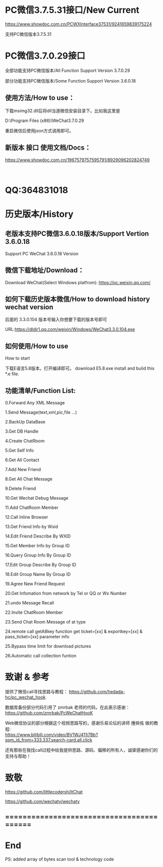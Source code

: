 # PC微信3.7.5.31接口/New Current

https://www.showdoc.com.cn/PCWXInterface37531/9241659839175224

支持PC微信版本3.7.5.31

# PC微信3.7.0.29接口

全部功能支持PC微信版本/All Function Support Version 3.7.0.29

部分功能支持PC微信版本/Some Function Support Version 3.6.0.18

## 使用方法/How to use：
下载msimg32.dll后将dll当道微信安装目录下。比如我这里是

D:\Program Files (x86)\WeChat3.7.0.29

重启微信后使用json方式调用即可。


## 新版本 接口 使用文档/Docs：
https://www.showdoc.com.cn/1967579757595791/8929096202824749
</br>
</br>
</br>

# QQ:364831018

# 历史版本/History
## 老版本支持PC微信3.6.0.18版本/Support Vertion 3.6.0.18
Support PC WeChat 3.6.0.18 Version

## 微信下载地址/Download：
Download WeChat(Select Windows platfrom): https://pc.weixin.qq.com/

## 如何下载历史版本微信/How to download history wechat version

后面的 3.3.0.104 版本号输入你想要下载的版本号即可

URL:https://dldir1.qq.com/weixin/Windows/WeChat3.3.0.104.exe

## 如何使用/How to use
How to start

下载E语言5.8版本。打开编译即可。
download E5.8.exe install and bulid this *.e file.


## 功能清单/Function List:

0.Forward Any XML Message

1.Send Message(text,xml,pic,file ...)  

2.BackUp DataBase

3.Get DB Handle

4.Create ChatRoom

5.Get Self Info

6.Get All Contact

7.Add New Friend

8.Get All Chat Message

9.Delete Friend

10.Get Wechat Debug Message

11.Add ChatRoom Member

12.Call Inline Browser

13.Get Friend Info by Wxid

14.Edit Friend Describe By WXID

15.Get Member Info by Group ID

16.Query Group Info By Group ID

17.Edit Group Describe By Group ID

18.Edit Group Name By Group ID

19.Agree New Friend Request

20.Get Infomation from network by Tel or QQ or Wx Number

21.undo Message Recall

22.Invite ChatRoom Member

23.Send Chat Room Message of at type

24.remote call getA8key function get ticket=[xx] & exportkey=[xx] & pass_ticket=[xx] parameter info

25.Bypass time limit for download pictures  

26.Automatic call collection funtion



# 致谢 & 参考

提供了微信call寻找思路与教程：
https://github.com/hedada-hc/pc_wechat_hook

数据库备份部分代码引用了 zmrbak 老师的代码，在此表示感谢：
https://github.com/zmrbak/PcWeChatHooK

Web微信协议的部分根据这个视频思路写的，感谢乐易论坛的讲师 揰掵佲 做的教程:  
https://www.bilibili.com/video/BV1WJ411i7Bb?spm_id_from=333.337.search-card.all.click

还有那些在我找call过程中给我提供思路、源码、偏移的所有人，诚挚感谢你们的支持与帮助！

# 致敬

https://github.com/littlecodersh/ItChat

https://github.com/wechaty/wechaty



## =========================================
# End
PS: added array of bytes scan tool & technology code

